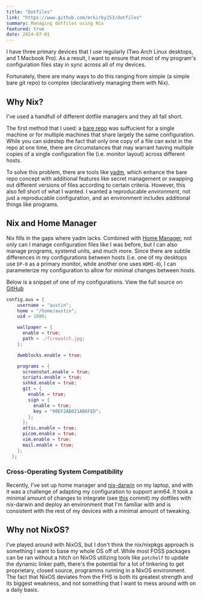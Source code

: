 ```yaml
---
title: "Dotfiles"
link: "https://www.github.com/mrkirby153/dotfiles"
summary: Managing dotfiles using Nix
featured: true
date: 2024-07-01
---
```


I have three primary devices that I use regularly (Two Arch Linux desktops, and 1 Macbook Pro). As a result, I want to ensure that most of my program's configuration files stay in sync across all of my devices.

Fortunately, there are many ways to do this ranging from simple (a simple bare git repo) to complex (declaratively managing them with Nix).

## Why Nix?

I've used a handfull of different dotfile managers and they all fall short.

The first method that I used: a [bare repo][1] was suffucient for a single machine or for multiple machines that share largely the same configuration. While you can sidestep the fact that only one copy of a file can exist in the repo at one time, there are circumstances that may warrant having multiple copies of a single configuration file (i.e. monitor layout) across different hosts.

To solve this problem, there are tools like [yadm][2], which enhance the bare repo concept with additional features like secret management or swapping out different versions of files according to certain criteria. However, this also fell short of what I wanted. I wanted a reproducable _environment_, not just a reproducable configuration, and an environment includes additional things like programs.

## Nix and Home Manager

Nix fills in the gaps where yadm lacks. Combined with [Home Manager][3], not only can I manage configuration files like I was before, but I can also manage programs, systemd units, and much more. Since there are subtile differences in my configurations between hosts (i.e. one of my desktops use `DP-0` as a primary monitor, while another one uses `HDMI-0`), I can parameterize my configuration to allow for minimal changes between hosts.

Below is a snippet of one of my configurations. View the full source on [GitHub][4]

```nix title="configuration.nix" showLineNumbers
config.aus = {
    username = "austin";
    home = "/home/austin";
    uid = 1000;

    wallpaper = {
      enable = true;
      path = ./firewatch.jpg;
    };

    dwmblocks.enable = true;

    programs = {
      screenshot.enable = true;
      scripts.enable = true;
      sxhkd.enable = true;
      git = {
        enable = true;
        sign = {
          enable = true;
          key = "90EF2AB021AB6FED";
        };
      };
      attic.enable = true;
      picom.enable = true;
      vim.enable = true;
      mail.enable = true;
    };
  };
```

### Cross-Operating System Compatibility

Recently, I've set up home manager and [nix-darwin][5] on my laptop, and with it was a challenge of adapting my configuration to support arm64. It took a minimal amount of changes to integrate (see [this][6] commit) my dotfiles with nix-darwin and deploy an environment that I'm familiar with and is consistent with the rest of my devices with a minimal amount of tweaking.

## Why not NixOS?

I've played around with NixOS, but I don't think the nix/nixpkgs approach is something I want to base my whole OS off of. While most FOSS packages can be ran without a hitch on NixOS utilizing tools like `patchelf` to update the dynamic linker path, there's the potential for a lot of tinkering to get proprietary, closed source, programms running in a NixOS environment. The fact that NixOS deviates from the FHS is both its greatest strength and its biggest weakness, and not something that I want to mess around with on a daily basis.

[1]: https://www.atlassian.com/git/tutorials/dotfiles
[2]: https://yadm.io
[3]: https://github.com/nix-community/home-manager
[4]: https://github.com/mrkirby153/dotfiles/blob/main/hosts/aus-box/configuration.nix
[5]: https://daiderd.com/nix-darwin/
[6]: https://github.com/mrkirby153/dotfiles/commit/470945a9e11c3eb575ba446ff85f00309d326457
